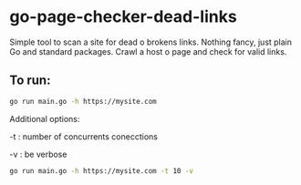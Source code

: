 # go-page-checker-dead-links
Simple tool to scan a site for dead o brokens links. 
Nothing fancy, just plain Go and standard packages.
Crawl a host o page and check for valid links. 

## To run:
```bash
go run main.go -h https://mysite.com 
```

Additional options:

-t : number of concurrents conecctions

-v : be verbose

```bash
go run main.go -h https://mysite.com -t 10 -v
```

